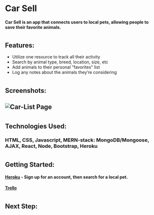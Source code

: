 # Car Sell

#### Car Sell is an app that connects users to local pets, allowing people to save their favorite animals.
#

## Features:
* Utilize one resource to track all their activity
* Search by animal type, breed, location, size, etc
* Add animals to their personal “favorites” list
* Log any notes about the animals they’re considering
#

## Screenshots:
## ![Car-List Page]()
#

## Technologies Used: 
### HTML, CSS, Javascript, MERN-stack: MongoDB/Mongoose, AJAX, React, Node, Bootstrap, Heroku
#

## Getting Started:
#### [Heroku](https://jfk-findapet.herokuapp.com/) - Sign up for an account, then search for a local pet.
#### [Trello]()
#

#### 
## Next Step:
 

